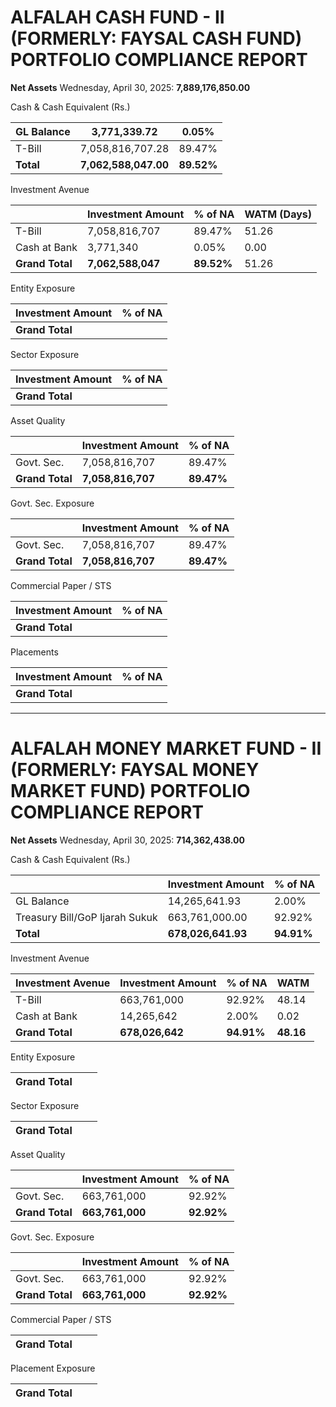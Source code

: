 # ALFALAH CASH FUND - II (FORMERLY: FAYSAL CASH FUND) PORTFOLIO COMPLIANCE REPORT

**Net Assets** Wednesday, April 30, 2025: **7,889,176,850.00**

Cash & Cash Equivalent (Rs.)

| GL Balance | 3,771,339.72         | 0.05%      |
| ---------- | -------------------- | ---------- |
| T-Bill     | 7,058,816,707.28     | 89.47%     |
| **Total**  | **7,062,588,047.00** | **89.52%** |

Investment Avenue

|                 | Investment Amount | % of NA    | WATM (Days) |
| --------------- | ----------------- | ---------- | ----------- |
| T-Bill          | 7,058,816,707     | 89.47%     | 51.26       |
| Cash at Bank    | 3,771,340         | 0.05%      | 0.00        |
| **Grand Total** | **7,062,588,047** | **89.52%** | 51.26       |

Entity Exposure

| Investment Amount | % of NA |
| ----------------- | ------- |
| **Grand Total**   |         |

Sector Exposure

| Investment Amount | % of NA |
| ----------------- | ------- |
| **Grand Total**   |         |

Asset Quality

|                 | Investment Amount | % of NA    |
| --------------- | ----------------- | ---------- |
| Govt. Sec.      | 7,058,816,707     | 89.47%     |
| **Grand Total** | **7,058,816,707** | **89.47%** |

Govt. Sec. Exposure

|                 | Investment Amount | % of NA    |
| --------------- | ----------------- | ---------- |
| Govt. Sec.      | 7,058,816,707     | 89.47%     |
| **Grand Total** | **7,058,816,707** | **89.47%** |

Commercial Paper / STS

| Investment Amount | % of NA |
| ----------------- | ------- |
| **Grand Total**   |         |

Placements

| Investment Amount | % of NA |
| ----------------- | ------- |
| **Grand Total**   |         |

---

# ALFALAH MONEY MARKET FUND - II (FORMERLY: FAYSAL MONEY MARKET FUND) PORTFOLIO COMPLIANCE REPORT

**Net Assets** Wednesday, April 30, 2025: **714,362,438.00**

Cash & Cash Equivalent (Rs.)

|                                | Investment Amount  | % of NA    |
| ------------------------------ | ------------------ | ---------- |
| GL Balance                     | 14,265,641.93      | 2.00%      |
| Treasury Bill/GoP Ijarah Sukuk | 663,761,000.00     | 92.92%     |
| **Total**                      | **678,026,641.93** | **94.91%** |

Investment Avenue

| Investment Avenue | Investment Amount | % of NA    | WATM      |
| ----------------- | ----------------- | ---------- | --------- |
| T-Bill            | 663,761,000       | 92.92%     | 48.14     |
| Cash at Bank      | 14,265,642        | 2.00%      | 0.02      |
| **Grand Total**   | **678,026,642**   | **94.91%** | **48.16** |

Entity Exposure

| **Grand Total** |     |     |
| --------------- | --- | --- |

Sector Exposure

| **Grand Total** |     |     |
| --------------- | --- | --- |

Asset Quality

|                 | Investment Amount | % of NA    |
| --------------- | ----------------- | ---------- |
| Govt. Sec.      | 663,761,000       | 92.92%     |
| **Grand Total** | **663,761,000**   | **92.92%** |

Govt. Sec. Exposure

|                 | Investment Amount | % of NA    |
| --------------- | ----------------- | ---------- |
| Govt. Sec.      | 663,761,000       | 92.92%     |
| **Grand Total** | **663,761,000**   | **92.92%** |

Commercial Paper / STS

| **Grand Total** |     |     |
| --------------- | --- | --- |

Placement Exposure

| **Grand Total** |     |     |
| --------------- | --- | --- |
